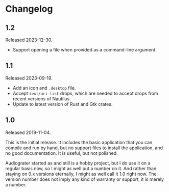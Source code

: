 # Changelog

## 1.2

Released 2023-12-30.

 * Support opening a file when provided as a command-line argument.

## 1.1

Released 2023-09-19.

 * Add an icon and `.desktop` file.
 * Accept `text/uri-list` drops, which are needed to accept drops from recent
   versions of Nautilus.
 * Update to latest version of Rust and Gtk crates.

## 1.0

Released 2019-11-04.

This is the initial release. It includes the basic application that you can
compile and run by hand, but no support files to install the application, and
no good documentation. It is useful, but not polished.

Audiograter started as and still is a hobby project, but I do use it on a
regular basis now, so I might as well put a number on it. And rather than
staying on 0.x versions eternally, I might as well call it 1.0 right now.
The version number does not imply any kind of warranty or support, it is
merely a number.
